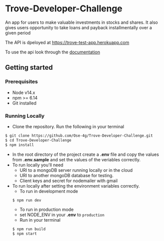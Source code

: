 # Trove-Developer-Challenge
An app for users to make valuable investments in stocks and shares.
It also gives users opportunity to take loans and payback installmentally over a given period

   
The API is dpeloyed at https://trove-test-app.herokuapp.com

To use the api look through the <a href="https://documenter.getpostman.com/view/15666544/UVBzmpG7">documentation</a>

## Getting started
### Prerequisites
- Node v14.x
- npm >= 6.14
- Git installed

### Running Locally
- Clone the repository. Run the following  in your terminal
```bash
$ git clone https://github.com/Ose-4g/Trove-Developer-Challenge.git
$ cd Trove-Developer-Challenge
$ npm install
```
- In the root directory of the project create a **.env** file and copy the values from **.env.sample** and set the values of the veriables correctly.
- To run locally you'll need 
  - URI to a mongoDB server running locally or in the cloud
  - URI to another mongoDB database for testing.
  - Client keys and secret for nodemailer with gmail
- To run locally after setting the environment variables correctly.
  - To run in development mode
  ```bash
  $ npm run dev
  ```
  - To run in production mode 
   - set NODE_ENV in your **.env** to ```production```
   - Run in your terminal
   ```bash
  $ npm run build
  $ npm start
  ```
